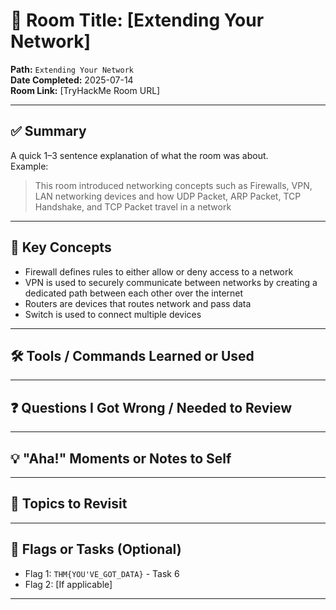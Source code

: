 # 🧠 Room Title: [Extending Your Network]

**Path:** `Extending Your Network`  
**Date Completed:** 2025-07-14  
**Room Link:** [TryHackMe Room URL]

---

## ✅ Summary

A quick 1–3 sentence explanation of what the room was about.  
Example:

> This room introduced networking concepts such as Firewalls, VPN, LAN networking devices and how UDP Packet, ARP Packet, TCP Handshake, and TCP Packet travel in a network

---

## 🔑 Key Concepts

- Firewall defines rules to either allow or deny access to a network
- VPN is used to securely communicate between networks by creating a dedicated path between each other over the internet
- Routers are devices that routes network and pass data
- Switch is used to connect multiple devices

---

## 🛠️ Tools / Commands Learned or Used

---

## ❓ Questions I Got Wrong / Needed to Review

---

## 💡 "Aha!" Moments or Notes to Self

---

## 📌 Topics to Revisit

---

## 🧩 Flags or Tasks (Optional)

- Flag 1: `THM{YOU'VE_GOT_DATA}` - Task 6
- Flag 2: [If applicable]

---
